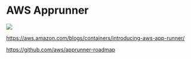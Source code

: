 # AWS Apprunner



![](https://docs.aws.amazon.com/apprunner/latest/dg/images/app-deploy-lifecycle.png)


https://aws.amazon.com/blogs/containers/introducing-aws-app-runner/


https://github.com/aws/apprunner-roadmap